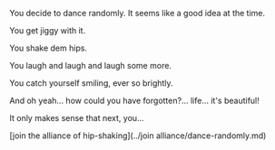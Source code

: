 You decide to dance randomly. It seems like a good idea at the time.

You get jiggy with it.

You shake dem hips.

You laugh and laugh and laugh some more.

You catch yourself smiling, ever so brightly.

And oh yeah... how could you have forgotten?... life... it's beautiful!

It only makes sense that next, you...

[join the alliance of hip-shaking](../join alliance/dance-randomly.md)